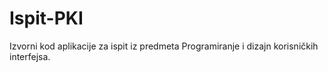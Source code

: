 # Ispit-PKI
Izvorni kod aplikacije za ispit iz predmeta Programiranje i dizajn korisničkih interfejsa.
